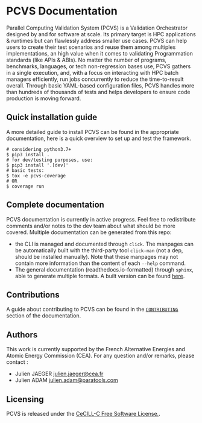 PCVS Documentation
==================

Parallel Computing Validation System (PCVS) is a Validation Orchestrator
designed by and for software at scale. Its primary target is HPC applications &
runtimes but can flawlessly address smaller use cases. PCVS can help users to
create their test scenarios and reuse them among multiples implementations, an
high value when it comes to validating Programmation standards (like APIs &
ABIs). No matter the number of programs, benchmarks, languages, or tech
non-regression bases use, PCVS gathers in a single execution, and, with a focus
on interacting with HPC batch managers efficiently, run jobs concurrently to
reduce the time-to-result overall. Through basic YAML-based configuration files,
PCVS handles more than hundreds of thousands of tests and helps developers to
ensure code production is moving forward.


## Quick installation guide

A more detailed guide to install PCVS can be found in the appropriate
documentation, here is a quick overview to set up and test the framework.

    # considering python3.7+
    $ pip3 install .
    # for dev/testing purposes, use:
    $ pip3 install '.[dev]'
    # basic tests:
    $ tox -e pcvs-coverage
    # OR
    $ coverage run


## Complete documentation

PCVS documentation is currently in active progress. Feel free to redistribute
comments and/or notes to the dev team about what should be more covered.
Multiple documentation can be generated from this repo:

* the CLI is managed and documented through ``click``. The manpages can be
  automatically built with the third-party tool ``click-man`` (not a dep,
  should be installed manually). Note that these manpages may not contain more
  information than the content of each ``--help`` command.
* The general documentation (readthedocs.io-formatted) through ``sphinx``, able
  to generate multiple formats. A built version can be found [here](https://pcvs.readthedocs.io).

## Contributions

A guide about contributing to PCVS can be found in the 
[`CONTRIBUTING`](docs/source/contribution.rst) section of the documentation.

## Authors

This work is currently supported by the French Alternative Energies and Atomic
Energy Commission (CEA). For any question and/or remarks, please contact :

* Julien JAEGER <julien.jaeger@cea.fr>
* Julien ADAM <julien.adam@paratools.com>

## Licensing

PCVS is released under the [CeCILL-C Free Software
License.](https://cecill.info/licences/Licence_CeCILL-C_V1-en.txt).
